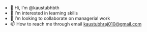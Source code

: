 - 👋 Hi, I’m @kaustubhbth
- 👀 I’m interested in learning skills
- 💞️ I’m looking to collaborate on managerial work
- 📫 How to reach me through email kaustubhraj010@gmail.com

<!---
kaustubhbth/kaustubhbth is a ✨ special ✨ repository because its `README.md` (this file) appears on your GitHub profile.
You can click the Preview link to take a look at your changes.
--->
